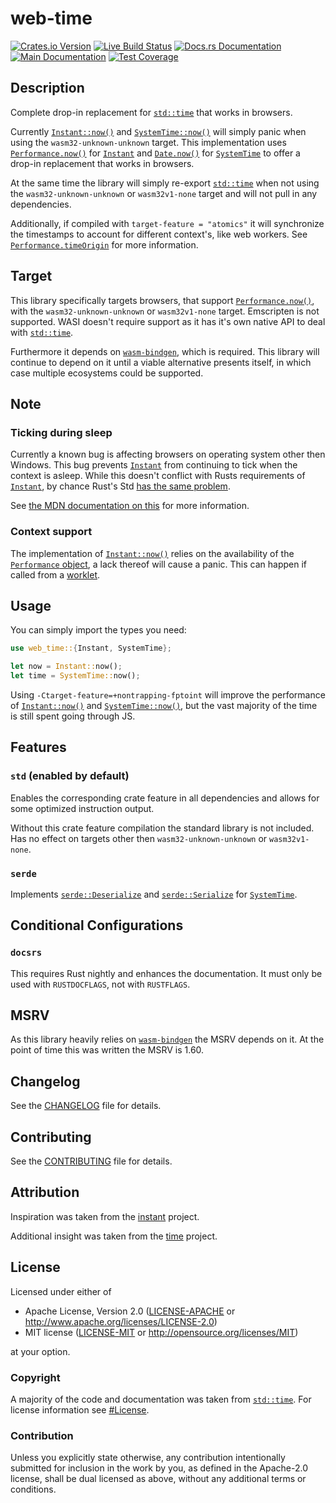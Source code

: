 # web-time

[![Crates.io Version](https://img.shields.io/crates/v/web-time.svg)](https://crates.io/crates/web-time)
[![Live Build Status](https://img.shields.io/github/check-runs/daxpedda/web-time/main?label=CI)](https://github.com/daxpedda/web-time/actions?query=branch%3Amain)
[![Docs.rs Documentation](https://img.shields.io/docsrs/web-time?label=docs.rs)](https://docs.rs/web-time/1.1.0)
[![Main Documentation](https://img.shields.io/github/actions/workflow/status/daxpedda/web-time/coverage-documentation.yaml?branch=main&label=main%20docs)](https://daxpedda.github.io/web-time/doc/web_time)
[![Test Coverage](https://img.shields.io/badge/dynamic/json?url=https%3A%2F%2Fdaxpedda.github.io%2Fweb-time%2Fcoverage%2Fcoverage.json&query=%24.coverage&label=Test%20Coverage)](https://daxpedda.github.io/web-time/coverage)

## Description

Complete drop-in replacement for [`std::time`] that works in browsers.

Currently [`Instant::now()`] and [`SystemTime::now()`] will simply panic when using the
`wasm32-unknown-unknown` target. This implementation uses [`Performance.now()`] for [`Instant`] and
[`Date.now()`] for [`SystemTime`] to offer a drop-in replacement that works in browsers.

At the same time the library will simply re-export [`std::time`] when not using the
`wasm32-unknown-unknown` or `wasm32v1-none` target and will not pull in any dependencies.

Additionally, if compiled with `target-feature = "atomics"` it will synchronize the timestamps to
account for different context's, like web workers. See [`Performance.timeOrigin`] for more
information.

## Target

This library specifically targets browsers, that support [`Performance.now()`], with the
`wasm32-unknown-unknown` or `wasm32v1-none` target. Emscripten is not supported. WASI doesn't
require support as it has it's own native API to deal with [`std::time`].

Furthermore it depends on [`wasm-bindgen`], which is required. This library will continue to depend
on it until a viable alternative presents itself, in which case multiple ecosystems could be
supported.

## Note

### Ticking during sleep

Currently a known bug is affecting browsers on operating system other then Windows. This bug
prevents [`Instant`] from continuing to tick when the context is asleep. While this doesn't conflict
with Rusts requirements of [`Instant`], by chance Rust's Std
[has the same problem](https://github.com/rust-lang/rust/issues/79462).

See
[the MDN documentation on this](https://developer.mozilla.org/en-US/docs/Web/API/Performance/now#ticking_during_sleep)
for more information.

### Context support

The implementation of [`Instant::now()`] relies on the availability of the [`Performance` object], a
lack thereof will cause a panic. This can happen if called from a [worklet].

## Usage

You can simply import the types you need:

```rust
use web_time::{Instant, SystemTime};

let now = Instant::now();
let time = SystemTime::now();
```

Using `-Ctarget-feature=+nontrapping-fptoint` will improve the performance of [`Instant::now()`] and
[`SystemTime::now()`], but the vast majority of the time is still spent going through JS.

## Features

### `std` (enabled by default)

Enables the corresponding crate feature in all dependencies and allows for some optimized
instruction output.

Without this crate feature compilation the standard library is not included. Has no effect on
targets other then `wasm32-unknown-unknown` or `wasm32v1-none`.

### `serde`

Implements [`serde::Deserialize`] and [`serde::Serialize`] for [`SystemTime`].

## Conditional Configurations

### `docsrs`

This requires Rust nightly and enhances the documentation. It must only be used with `RUSTDOCFLAGS`,
not with `RUSTFLAGS`.

## MSRV

As this library heavily relies on [`wasm-bindgen`] the MSRV depends on it. At the point of time this
was written the MSRV is 1.60.

## Changelog

See the [CHANGELOG] file for details.

## Contributing

See the [CONTRIBUTING] file for details.

## Attribution

Inspiration was taken from the [instant](https://github.com/sebcrozet/instant/tree/v0.1.12) project.

Additional insight was taken from the [time](https://github.com/time-rs/time/tree/v0.3.20) project.

## License

Licensed under either of

- Apache License, Version 2.0 ([LICENSE-APACHE] or <http://www.apache.org/licenses/LICENSE-2.0>)
- MIT license ([LICENSE-MIT] or <http://opensource.org/licenses/MIT>)

at your option.

### Copyright

A majority of the code and documentation was taken from [`std::time`]. For license information see
[#License](https://github.com/rust-lang/rust/tree/1.68.1#license).

### Contribution

Unless you explicitly state otherwise, any contribution intentionally submitted for inclusion in the
work by you, as defined in the Apache-2.0 license, shall be dual licensed as above, without any
additional terms or conditions.

[CHANGELOG]: https://github.com/daxpedda/web-time/blob/v1.1.0/CHANGELOG.md
[CONTRIBUTING]: https://github.com/daxpedda/web-time/blob/v1.1.0/CONTRIBUTING.md
[LICENSE-MIT]: https://github.com/daxpedda/web-time/blob/v1.1.0/LICENSE-MIT
[LICENSE-APACHE]: https://github.com/daxpedda/web-time/blob/v1.1.0/LICENSE-APACHE
[worklet]: https://developer.mozilla.org/en-US/docs/Web/API/Worklet
[`Date.now()`]:
	https://developer.mozilla.org/en-US/docs/Web/JavaScript/Reference/Global_Objects/Date/now
[`Instant`]: https://doc.rust-lang.org/std/time/struct.Instant.html
[`Instant::now()`]: https://doc.rust-lang.org/std/time/struct.Instant.html#method.now
[`SystemTime`]: https://doc.rust-lang.org/std/time/struct.SystemTime.html
[`SystemTime::now()`]: https://doc.rust-lang.org/std/time/struct.SystemTime.html#method.now
[`std::time`]: https://doc.rust-lang.org/std/time/
[`performance.now()`]: https://developer.mozilla.org/en-US/docs/Web/API/Performance/now
[`Performance.timeOrigin`]: https://developer.mozilla.org/en-US/docs/Web/API/Performance/timeOrigin
[`Performance` object]: https://developer.mozilla.org/en-US/docs/Web/API/performance_property
[`serde::Deserialize`]: https://docs.rs/serde/1/serde/trait.Deserialize.html
[`serde::Serialize`]: https://docs.rs/serde/1/serde/trait.Serialize.html
[`wasm-bindgen`]: https://crates.io/crates/wasm-bindgen
